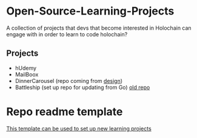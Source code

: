 # Open-Source-Learning-Projects
A collection of projects that devs that become interested in Holochain can engage with in order to learn to code holochain?

## Projects
- hUdemy
- MailBoox
- DinnerCarousel (repo coming from [design](https://hackmd.io/@zaunders/BJv-OY0D7))
- Battleship (set up repo for updating from Go) [old repo](https://github.com/willemolding/holochain-battleship)  


# Repo readme template 
[This template can be used to set up new learning projects](https://github.com/holochain-community-resources/Open-Source-Learning-Projects/blob/master/Learning_project_readme_template.md)
